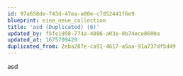 ```yaml
---
id: 97a658de-743d-47ea-a00e-c7d52441f6e9
blueprint: eine_neue_collection
title: 'asd (Duplicated) (6)'
updated_by: f5fe1958-774a-4886-a03e-0b74ece8600a
updated_at: 1675709429
duplicated_from: 2eba207e-ca91-4617-a5aa-91a737df5d49
---
```

asd